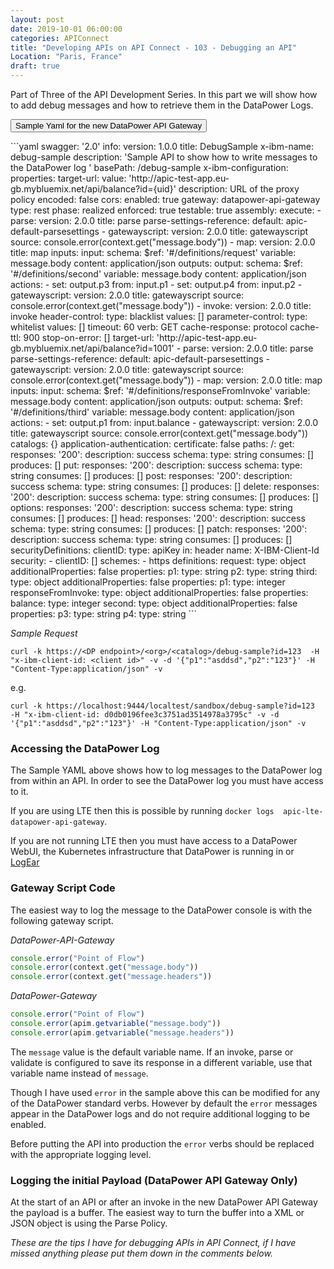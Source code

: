 ```yaml
---
layout: post
date: 2019-10-01 06:00:00
categories: APIConnect
title: "Developing APIs on API Connect - 103 - Debugging an API"
Location: "Paris, France"
draft: true
---
```

Part of Three of the API Development Series. In this part we will show how to add debug messages and how to retrieve them in the DataPower Logs.
<!--more-->

<button class="collapsible" id="fulloutput">Sample Yaml for the new DataPower API Gateway</button>

<div class="content" id="fulloutputdata" markdown="1">
```yaml
swagger: '2.0'
info:
  version: 1.0.0
  title: DebugSample
  x-ibm-name: debug-sample
  description: 'Sample API to show how to write messages to the DataPower log '
basePath: /debug-sample
x-ibm-configuration:
  properties:
    target-url:
      value: 'http://apic-test-app.eu-gb.mybluemix.net/api/balance?id={uid}'
      description: URL of the proxy policy
      encoded: false
  cors:
    enabled: true
  gateway: datapower-api-gateway
  type: rest
  phase: realized
  enforced: true
  testable: true
  assembly:
    execute:
      - parse:
          version: 2.0.0
          title: parse
          parse-settings-reference:
            default: apic-default-parsesettings
      - gatewayscript:
          version: 2.0.0
          title: gatewayscript
          source: console.error(context.get("message.body"))
      - map:
          version: 2.0.0
          title: map
          inputs:
            input:
              schema:
                $ref: '#/definitions/request'
              variable: message.body
              content: application/json
          outputs:
            output:
              schema:
                $ref: '#/definitions/second'
              variable: message.body
              content: application/json
          actions:
            - set: output.p3
              from: input.p1
            - set: output.p4
              from: input.p2
      - gatewayscript:
          version: 2.0.0
          title: gatewayscript
          source: console.error(context.get("message.body"))
      - invoke:
          version: 2.0.0
          title: invoke
          header-control:
            type: blacklist
            values: []
          parameter-control:
            type: whitelist
            values: []
          timeout: 60
          verb: GET
          cache-response: protocol
          cache-ttl: 900
          stop-on-error: []
          target-url: 'http://apic-test-app.eu-gb.mybluemix.net/api/balance?id=1001'
      - parse:
          version: 2.0.0
          title: parse
          parse-settings-reference:
            default: apic-default-parsesettings
      - gatewayscript:
          version: 2.0.0
          title: gatewayscript
          source: console.error(context.get("message.body"))
      - map:
          version: 2.0.0
          title: map
          inputs:
            input:
              schema:
                $ref: '#/definitions/responseFromInvoke'
              variable: message.body
              content: application/json
          outputs:
            output:
              schema:
                $ref: '#/definitions/third'
              variable: message.body
              content: application/json
          actions:
            - set: output.p1
              from: input.balance
      - gatewayscript:
          version: 2.0.0
          title: gatewayscript
          source: console.error(context.get("message.body"))
  catalogs: {}
  application-authentication:
    certificate: false
paths:
  /:
    get:
      responses:
        '200':
          description: success
          schema:
            type: string
      consumes: []
      produces: []
    put:
      responses:
        '200':
          description: success
          schema:
            type: string
      consumes: []
      produces: []
    post:
      responses:
        '200':
          description: success
          schema:
            type: string
      consumes: []
      produces: []
    delete:
      responses:
        '200':
          description: success
          schema:
            type: string
      consumes: []
      produces: []
    options:
      responses:
        '200':
          description: success
          schema:
            type: string
      consumes: []
      produces: []
    head:
      responses:
        '200':
          description: success
          schema:
            type: string
      consumes: []
      produces: []
    patch:
      responses:
        '200':
          description: success
          schema:
            type: string
      consumes: []
      produces: []
securityDefinitions:
  clientID:
    type: apiKey
    in: header
    name: X-IBM-Client-Id
security:
  - clientID: []
schemes:
  - https
definitions:
  request:
    type: object
    additionalProperties: false
    properties:
      p1:
        type: string
      p2:
        type: string
  third:
    type: object
    additionalProperties: false
    properties:
      p1:
        type: integer
  responseFromInvoke:
    type: object
    additionalProperties: false
    properties:
      balance:
        type: integer
  second:
    type: object
    additionalProperties: false
    properties:
      p3:
        type: string
      p4:
        type: string
```
</div>

*Sample Request*
```
curl -k https://<DP endpoint>/<org>/<catalog>/debug-sample?id=123  -H "x-ibm-client-id: <client id>" -v -d '{"p1":"asddsd","p2":"123"}' -H "Content-Type:application/json" -v
```
e.g.
```
curl -k https://localhost:9444/localtest/sandbox/debug-sample?id=123  -H "x-ibm-client-id: d0db0196fee3c3751ad3514978a3795c" -v -d '{"p1":"asddsd","p2":"123"}' -H "Content-Type:application/json" -v
```
### Accessing the DataPower Log


The Sample YAML above shows how to log messages to the DataPower log from within an API. In order to see the DataPower log you must have access to it.

If you are using LTE then this is possible by running  `docker logs  apic-lte-datapower-api-gateway`.

If you are not running LTE  then you must have access to a DataPower WebUI, the Kubernetes infrastructure that DataPower is running in or [LogEar](https://chrisphillips-cminion.github.io/kubernetes/2019/07/23/LogEar.html)

### Gateway Script Code
The easiest way to log the message to the DataPower console is with the following gateway script.

*DataPower-API-Gateway*
```javascript
console.error("Point of Flow")
console.error(context.get("message.body"))
console.error(context.get("message.headers"))
```
*DataPower-Gateway*
```javascript
console.error("Point of Flow")
console.error(apim.getvariable("message.body"))
console.error(apim.getvariable("message.headers"))
```

The `message` value is the default variable name. If an invoke, parse or validate is configured to save its response in a different variable,  use that variable name instead of `message`.

Though I have used `error` in the sample above this can be modified for any of the DataPower standard verbs. However by default the `error` messages appear in the DataPower logs and do not require additional logging to be enabled.

Before putting the API into production the `error` verbs should be replaced with the appropriate logging level.

### Logging the initial Payload  (DataPower API Gateway Only)

At the start of an API or after an invoke in the new DataPower API Gateway the payload is a buffer. The easiest way to turn the buffer into a XML or JSON object is using the Parse Policy.




*These are the tips I have for debugging APIs in API Connect, if I have missed anything please put them down in the comments below.*
